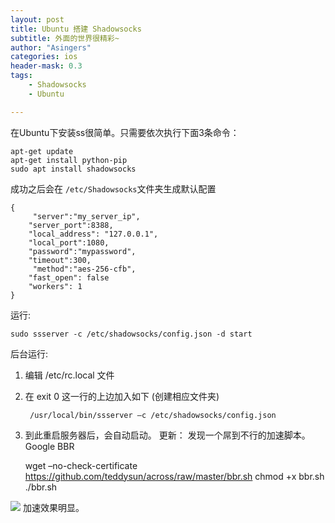```yaml
---
layout: post
title: Ubuntu 搭建 Shadowsocks
subtitle: 外面的世界很精彩~
author: "Asingers"
categories: ios
header-mask: 0.3
tags: 
    - Shadowsocks
    - Ubuntu

---
```





在Ubuntu下安装ss很简单。只需要依次执行下面3条命令：

	apt-get update
	apt-get install python-pip
	sudo apt install shadowsocks
	
成功之后会在 ```/etc/Shadowsocks```文件夹生成默认配置

	{
   		 "server":"my_server_ip",
	    "server_port":8388,
	    "local_address": "127.0.0.1",
	    "local_port":1080,
	    "password":"mypassword",
	    "timeout":300,
   		 "method":"aes-256-cfb",
	    "fast_open": false
	    "workers": 1
	}  
	
运行:

	sudo ssserver -c /etc/shadowsocks/config.json -d start  
	
后台运行:  

1. 编辑 /etc/rc.local 文件
2. 在 exit 0 这一行的上边加入如下  (创建相应文件夹)

		/usr/local/bin/ssserver –c /etc/shadowsocks/config.json
		
3. 到此重启服务器后，会自动启动。
更新： 发现一个屌到不行的加速脚本。 Google BBR
	
	wget –no-check-certificate https://github.com/teddysun/across/raw/master/bbr.sh
	chmod +x bbr.sh
	./bbr.sh
	
![](http://o6ledomfy.bkt.clouddn.com/20170728150124688552408.jpg)
加速效果明显。